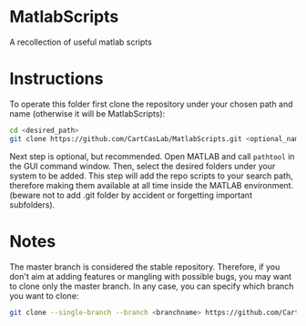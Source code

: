 # MatlabScripts
A recollection of useful matlab scripts

# Instructions

To operate this folder first clone the repository under your chosen path and name (otherwise it will be MatlabScripts):
```sh
cd <desired_path>
git clone https://github.com/CartCasLab/MatlabScripts.git <optional_name>
```

Next step is optional, but recommended. Open MATLAB and call `pathtool` in the GUI command window. Then, select the desired folders under your system to be added.
This step will add the repo scripts to your search path, therefore making them available at all time inside the MATLAB environment. (beware not to add .git folder by accident or forgetting important subfolders).

# Notes

The master branch is considered the stable repository.
Therefore, if you don't aim at adding features or mangling with possible bugs, you may want to clone only the master branch. 
In any case, you can specify which branch you want to clone:
```sh
git clone --single-branch --branch <branchname> https://github.com/CartCasLab/MatlabScripts.git
```

